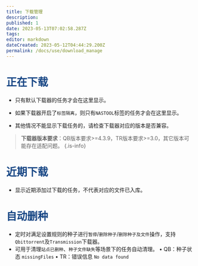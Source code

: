 ```yaml
---
title: 下载管理
description: 
published: 1
date: 2023-05-13T07:02:58.287Z
tags: 
editor: markdown
dateCreated: 2023-05-12T04:44:29.200Z
permalink: /docs/use/download_manage
---
```


# <font color=#184785>正在下载</font>

- 只有默认下载器的任务才会在这里显示。

- 如果下载器开启了`标签隔离`，则只有`NASTOOL`标签的任务才会在这里显示。

- 其他情况不能显示下载任务的，请检查下载器对应的版本是否兼容。

> **下载器版本要求**：QB版本要求>=4.3.9，TR版本要求>=3.0，其它版本可能存在适配问题。
{.is-info}


# <font color=#184785>近期下载</font>

- 显示近期添加过下载的任务，不代表对应的文件已入库。

# <font color=#184785>自动删种</font>

- 定时对满足设置规则的种子进行`暂停`/`删除种子`/`删除种子及文件`操作，支持`Qbittorrent`及`Transmission`下载器。
- 可用于清理`站点已删种`、`种子文件缺失`等场景下的任务自动清理。
 •   QB：种子状态 `missingFiles`
 •   TR：错误信息 `No data found`